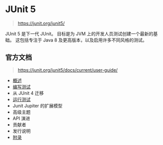 # JUnit 5

> https://junit.org/junit5/

JUnit 5 是下一代 JUnit。 目标是为 JVM 上的开发人员测试创建一个最新的基础。 这包括专注于 Java 8 及更高版本，以及启用许多不同风格的测试。

## 官方文档

> https://junit.org/junit5/docs/current/user-guide/

* [概述](编程语言/Java/Javalang/测试框架/单元测试/Junit-Jupiter/1.概述.md)
* [编写测试](编程语言/Java/Javalang/测试框架/单元测试/Junit-Jupiter/2.编写测试.md)
* 从 JUnit 4 迁移
* [运行测试](编程语言/Java/Javalang/测试框架/单元测试/Junit-Jupiter/运行测试.md)
* Junit Jupiter 的扩展模型
* 高级主题
* API 演进
* 贡献者
* 发行说明
* [附录](编程语言/Java/Javalang/测试框架/单元测试/Junit-Jupiter/10.附录.md)

